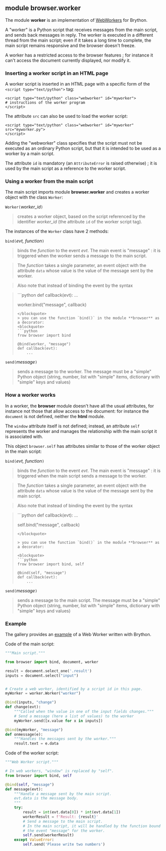 module **browser.worker**
-------------------------

The module **worker** is an implementation of
[WebWorkers](https://developer.mozilla.org/en-US/docs/Web/API/Web_Workers_API)
for Brython.

A "worker" is a Python script that receives messages from the main script, and
sends back messages in reply. The worker is executed in a different thread
from the main script; even if it takes a long time to complete, the main
script remains responsive and the browser doesn't freeze.

A worker has a restricted access to the browser features ; for instance it
can't access the document currently displayed, nor modify it.

### Inserting a worker script in an HTML page

A worker script is inserted in an HTML page with a specific form of the
`<script type="text/python">` tag:

```
<script type="text/python" class="webworker" id="myworker">
# instructions of the worker program
</script>
```

The attribute `src` can also be used to load the worker script:

```
<script type="text/python" class="webworker" id="myworker" src="myworker.py">
</script>
```

Adding the "webworker" class specifies that the script must not be executed as
an ordinary Python script, but that it is intended to be used as a worker by
a main script.

The attribute `id` is mandatory (an `AttributeError` is raised otherwise) ; it
is used by the main script as a reference to the worker script.

### Using a worker from the main script

The main script imports module **browser.worker** and creates a worker object
with the class `Worker`:

`Worker(`_worker_id_`)`

> creates a worker object, based on the script referenced by the identifier
> _worker_id_ (the attribute `id` of the worker script tag).

The instances of the `Worker` class have 2 methods:

`bind(`_evt, function_`)`

> binds the _function_ to the event _evt_. The main event is "message" : it is
> triggered when the worker sends a message to the main script.

> The _function_ takes a single parameter, an event object with the attribute
> `data` whose value is the value of the message sent by the worker.

> Also note that instead of binding the event by the syntax

<blockquote>
```python
def callback(evt):
    ...

worker.bind("message", callback)
```
</blockquote>
> you can use the function `bind()` in the module **browser** as a decorator:
<blockquote>
```python
frow browser import bind

@bind(worker, "message")
def callback(evt):
    ...
```
</blockquote>

`send(`_message_`)`

> sends a message to the worker. The message must be a "simple" Python object
> (string, number, list with "simple" items, dictionary with "simple" keys and
> values)

### How a worker works

In a worker, the **browser** module doesn't have all the usual attributes, for
instance not those that allow access to the document: for instance the
`document` is not defined, neither the **html** module.

The `window` attribute itself is not defined; instead, an attribute `self`
represents the worker and manages the relationship with the main script it is
associated with.

This object `browser.self` has attributes similar to those of the worker
object in the main script:

`bind(`_evt, function_`)`

> binds the _function_ to the event _evt_. The main event is "message" : it is
> triggered when the main script sends a message to the worker.

> The _function_ takes a single parameter, an event object with the attribute
> `data` whose value is the value of the message sent by the main script.

> Also note that instead of binding the event by the syntax

<blockquote>
```python
def callback(evt):
    ...

self.bind("message", callback)
```
</blockquote>

> you can use the function `bind()` in the module **browser** as a decorator:

<blockquote>
```python
frow browser import bind, self

@bind(self, "message")
def callback(evt):
    ...
```
</blockquote>

`send(`_message_`)`

> sends a message to the main script. The message must be a "simple" Python
> object (string, number, list with "simple" items, dictionary with "simple"
> keys and values)

### Example

The gallery provides an [example](/gallery/webworker_mdn.html) of a Web
Worker written with Brython.

Code of the main script:

```python
"""Main script."""

from browser import bind, document, worker

result = document.select_one('.result')
inputs = document.select("input")


# Create a web worker, identified by a script id in this page.
myWorker = worker.Worker("worker")

@bind(inputs, "change")
def change(evt):
    """Called when the value in one of the input fields changes."""
    # Send a message (here a list of values) to the worker
    myWorker.send([x.value for x in inputs])

@bind(myWorker, "message")
def onmessage(e):
    """Handles the messages sent by the worker."""
    result.text = e.data
```

Code of the worker script:

```python
"""Web Worker script."""

# In web workers, "window" is replaced by "self".
from browser import bind, self

@bind(self, "message")
def message(evt):
    """Handle a message sent by the main script.
    evt.data is the message body.
    """
    try:
        result = int(evt.data[0]) * int(evt.data[1])
        workerResult = f'Result: {result}'
        # Send a message to the main script.
        # In the main script, it will be handled by the function bound to
        # the event "message" for the worker.
        self.send(workerResult)
    except ValueError:
        self.send('Please write two numbers')
```
